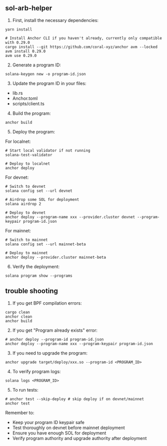 ## sol-arb-helper

1. First, install the necessary dependencies:

```
yarn install

# Install Anchor CLI if you haven't already, currently only compatible with 0.29.0
cargo install --git https://github.com/coral-xyz/anchor avm --locked
avm install 0.29.0
avm use 0.29.0
```

2. Generate a program ID:

```
solana-keygen new -o program-id.json
```

3. Update the program ID in your files:

+ lib.rs
+ Anchor.toml
+ scripts/client.ts

4. Build the program:

```
anchor build
```

5. Deploy the program:

For localnet:
```
# Start local validator if not running
solana-test-validator

# Deploy to localnet
anchor deploy
```

For devnet:
```
# Switch to devnet
solana config set --url devnet

# Airdrop some SOL for deployment
solana airdrop 2

# Deploy to devnet
anchor deploy --program-name xxx --provider.cluster devnet --program-keypair program-id.json
```

For mainnet:
```
# Switch to mainnet
solana config set --url mainnet-beta

# Deploy to mainnet
anchor deploy --provider.cluster mainnet-beta
```

6. Verify the deployment:

```
solana program show --programs
```

## trouble shooting

1. If you get BPF compilation errors:

```
cargo clean
anchor clean
anchor build
```

2. If you get "Program already exists" error:

```
# anchor deploy --program-id program-id.json
anchor deploy --program-name xxx --program-keypair program-id.json
```

3. If you need to upgrade the program:

```
anchor upgrade target/deploy/xxx.so --program-id <PROGRAM_ID>
```

4. To verify program logs:

```
solana logs <PROGRAM_ID>
```

5. To run tests:

```
# anchor test --skip-deploy # skip deploy if on devnet/mainnet
anchor test
```

Remember to:

- Keep your program ID keypair safe
- Test thoroughly on devnet before mainnet deployment
- Ensure you have enough SOL for deployment
- Verify program authority and upgrade authority after deployment
